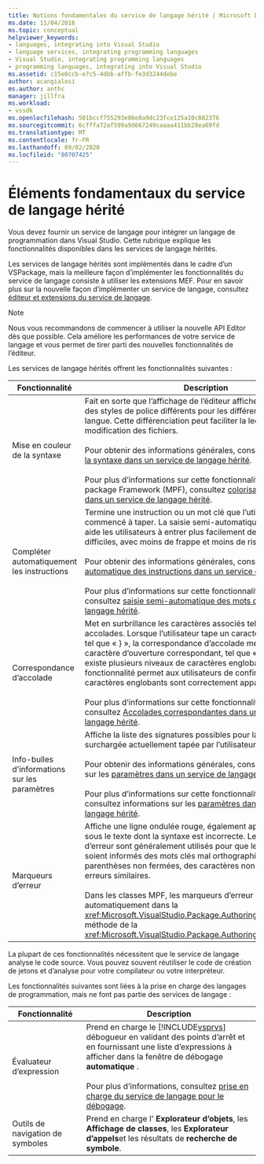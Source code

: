 ```yaml
---
title: Notions fondamentales du service de langage hérité | Microsoft Docs
ms.date: 11/04/2016
ms.topic: conceptual
helpviewer_keywords:
- languages, integrating into Visual Studio
- language services, integrating programming languages
- Visual Studio, integrating programming languages
- programming languages, integrating into Visual Studio
ms.assetid: c15e0ccb-e7c5-4dbb-affb-fe3d3244debe
author: acangialosi
ms.author: anthc
manager: jillfra
ms.workload:
- vssdk
ms.openlocfilehash: 501bccf755293e86e8a9dc23fce125a10c882376
ms.sourcegitcommit: 6cfffa72af599a9d667249caaaa411bb28ea69fd
ms.translationtype: MT
ms.contentlocale: fr-FR
ms.lasthandoff: 09/02/2020
ms.locfileid: "80707425"
---
```

# <a name="legacy-language-service-essentials"></a>Éléments fondamentaux du service de langage hérité
Vous devez fournir un service de langage pour intégrer un langage de programmation dans Visual Studio. Cette rubrique explique les fonctionnalités disponibles dans les services de langage hérités.

 Les services de langage hérités sont implémentés dans le cadre d’un VSPackage, mais la meilleure façon d’implémenter les fonctionnalités du service de langage consiste à utiliser les extensions MEF. Pour en savoir plus sur la nouvelle façon d’implémenter un service de langage, consultez [éditeur et extensions du service de langage](../../extensibility/editor-and-language-service-extensions.md).

> [!NOTE]
> Nous vous recommandons de commencer à utiliser la nouvelle API Editor dès que possible. Cela améliore les performances de votre service de langage et vous permet de tirer parti des nouvelles fonctionnalités de l’éditeur.

 Les services de langage hérités offrent les fonctionnalités suivantes :

|Fonctionnalité|Description|
|-------------|-----------------|
|Mise en couleur de la syntaxe|Fait en sorte que l’affichage de l’éditeur affiche des couleurs et des styles de police différents pour les différents éléments d’une langue. Cette différenciation peut faciliter la lecture et la modification des fichiers.<br /><br /> Pour obtenir des informations générales, consultez [coloration de la syntaxe dans un service de langage hérité](../../extensibility/internals/syntax-coloring-in-a-legacy-language-service.md).<br /><br /> Pour plus d’informations sur cette fonctionnalité dans Managed package Framework (MPF), consultez [colorisation de syntaxe dans un service de langage hérité](../../extensibility/internals/syntax-colorizing-in-a-legacy-language-service.md).|
|Compléter automatiquement les instructions|Termine une instruction ou un mot clé que l’utilisateur a commencé à taper. La saisie semi-automatique des instructions aide les utilisateurs à entrer plus facilement des instructions difficiles, avec moins de frappe et moins de risques d’erreurs.<br /><br /> Pour obtenir des informations générales, consultez [saisie semi-automatique des instructions dans un service de langage hérité](../../extensibility/internals/statement-completion-in-a-legacy-language-service.md).<br /><br /> Pour plus d’informations sur cette fonctionnalité dans le MPF, consultez [saisie semi-automatique des mots dans un service de langage hérité](../../extensibility/internals/word-completion-in-a-legacy-language-service.md).|
|Correspondance d’accolade|Met en surbrillance les caractères associés tels que les accolades. Lorsque l’utilisateur tape un caractère de fermeture tel que « } », la correspondance d’accolade met en surbrillance le caractère d’ouverture correspondant, tel que « { ». Lorsqu’il existe plusieurs niveaux de caractères englobants, cette fonctionnalité permet aux utilisateurs de confirmer que les caractères englobants sont correctement appariés.<br /><br /> Pour plus d’informations sur cette fonctionnalité dans le MPF, consultez [Accolades correspondantes dans un service de langage hérité](../../extensibility/internals/brace-matching-in-a-legacy-language-service.md).|
|Info-bulles d’informations sur les paramètres|Affiche la liste des signatures possibles pour la méthode surchargée actuellement tapée par l’utilisateur.<br /><br /> Pour obtenir des informations générales, consultez informations sur les [paramètres dans un service de langage hérité](../../extensibility/internals/parameter-info-in-a-legacy-language-service1.md).<br /><br /> Pour plus d’informations sur cette fonctionnalité dans le MPF, consultez informations sur les [paramètres dans un service de langage hérité](../../extensibility/internals/parameter-info-in-a-legacy-language-service2.md).|
|Marqueurs d’erreur|Affiche une ligne ondulée rouge, également appelée trait ondulé, sous le texte dont la syntaxe est incorrecte. Les marqueurs d’erreur sont généralement utilisés pour que les utilisateurs soient informés des mots clés mal orthographiés, des parenthèses non fermées, des caractères non valides et des erreurs similaires.<br /><br /> Dans les classes MPF, les marqueurs d’erreur sont gérés automatiquement dans la <xref:Microsoft.VisualStudio.Package.AuthoringSink.AddError%2A> méthode de la <xref:Microsoft.VisualStudio.Package.AuthoringSink> classe.|

 La plupart de ces fonctionnalités nécessitent que le service de langage analyse le code source. Vous pouvez souvent réutiliser le code de création de jetons et d’analyse pour votre compilateur ou votre interpréteur.

 Les fonctionnalités suivantes sont liées à la prise en charge des langages de programmation, mais ne font pas partie des services de langage :

| Fonctionnalité | Description |
|-----------------------| - |
| Évaluateur d’expression | Prend en charge le [!INCLUDE[vsprvs](../../code-quality/includes/vsprvs_md.md)] débogueur en validant des points d’arrêt et en fournissant une liste d’expressions à afficher dans la fenêtre de débogage **automatique** .<br /><br /> Pour plus d’informations, consultez [prise en charge du service de langage pour le débogage](../../extensibility/internals/language-service-support-for-debugging.md). |
| Outils de navigation de symboles | Prend en charge l' **Explorateur d’objets**, les **Affichage de classes**, les **Explorateur d’appels**et les résultats de **recherche de symbole**. |
